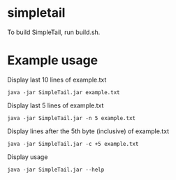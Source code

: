 simpletail
==========
To build SimpleTail, run build.sh.

Example usage
=============
Display last 10 lines of example.txt
```
java -jar SimpleTail.jar example.txt
```
Display last 5 lines of example.txt
```
java -jar SimpleTail.jar -n 5 example.txt
```
Display lines after the 5th byte (inclusive) of example.txt
```
java -jar SimpleTail.jar -c +5 example.txt
```
Display usage
```
java -jar SimpleTail.jar --help
```
